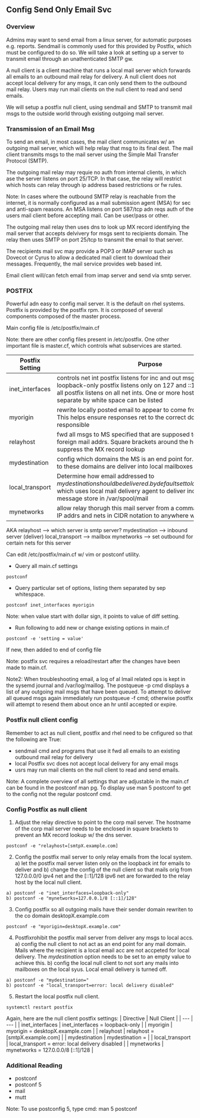 ## Config Send Only Email Svc

### Overview
Admins may want to send email from a linux server, for automatic purposes e.g. reports. Sendmail is commonly used for this provided by Postfix, which must be configured to do so. We will take a look at setting up a server to transmit email through an unathenticated SMTP gw.

A null client is a client machine that runs a local mail server which forwards all emails to an outbound mail relay for delivery. A null client does not accept local delivery for any msgs, it can only send them to the outbound mail relay. Users may run mail clients on the null client to read and send emails.

We will setup a postfix null client, using sendmail and SMTP to transmit mail msgs to the outside world through existing outgoing mail server.

### Transmission of an Email Msg
To send an email, in most cases, the mail client communicates w/ an outgoing mail server, which will help relay that msg to its final dest. The mail client transmits msgs to the mail server using the Simple Mail Transfer Protocol (SMTP).

The outgoing mail relay may requie no auth from internal clients, in which ase the server listens on port 25/TCP. In that case, the relay will restrict which hosts can relay through ip address based restrictions or fw rules.

Note: In cases where the outbound SMTP relay is reachable from the internet, it is normally configured as a mail submission agent (MSA) for sec and anti-spam reasons. An MSA listens on port 587/tcp adn reqs auth of the users mail client before accepting mail. Can be user/pass or other.

The outgoing mail relay then uses dns to look up MX record identifying the mail server that accepts delvivery for msgs sent to recipients domain. The relay then uses SMTP on port 25/tcp to transmit the email to that server. 

The recipients mail svc may provide a POP3 or IMAP server such as Dovecot or Cyrus to allow a dedicated mail client to download their messages. Frequently, the mail service provides web based int.

Email client will/can fetch email from imap server and send via smtp server.

### POSTFIX
Powerful adn easy to config mail server. It is the default on rhel systems. Postfix is provided by the postfix rpm. It is composed of several components composed of the master process.

Main config file is /etc/postfix/main.cf

Note: there are other config files present in /etc/postfix. One other important file is master.cf, which controls what subservices are started.

| Postfix Setting | Purpose |
| --- | --- |
inet_interfaces | controls net int postfix listens for inc and out msgs. If set to loopback-only postfix listens only on 127 and ::1 addrs. If set to all postfix listens on all net ints. One or more hostnames/ipaddrs separate by white space can be listed |
| myorigin | rewrite locally posted email to appear to come from this domain. This helps ensure responses ret to the correct domain mail server responsible |
| relayhost | fwd all msgs to MS specified that are supposed to be sent to foreign mail addrs. Square brackets around the host name suppress the MX record lookup |
| mydestination | config which domains the MS is an end point for. Email addressed to these domains are deliver into local mailboxes |
| local_transport | Determine how email addressed to $mydestination should be delivered. by default set to local:$myhostname, which uses local mail delivery agent to deliver inc mail to the local message store in /var/spool/mail | 
| mynetworks | allow relay thorugh this mail server from a comma separated list of IP addrs and nets in CIDR notation to anywhere w/o further auth |

AKA
relayhost --> which server is smtp server?
mydestination --> inbound server (deliver)
local_transport --> mailbox
mynetworks --> set outbound for certain nets for this server

Can edit /etc/postfix/main.cf w/ vim or postconf utility.

- Query all main.cf settings
```
postconf
```
- Query particular set of options, listing them separated by sep whitespace.
```
postconf inet_interfaces myorigin
```
Note: when value start with dollar sign, it points to value of diff setting.
- Run following to add new or change existing options in main.cf
```
postconf -e 'setting = value'
```
If new, then added to end of config file

Note: postfix svc requires a reload/restart after the changes have been made to main.cf.

Note2: When troubleshooting email, a log of al lmail related ops is kept in the sysemd journal and /var/log/maillog. The postqueue -p cmd displays a list of any outgoing mail msgs that have been queued. To attempt to deliver all queued msgs again immediately run postqueue -f cmd; otherwise postfix will attempt to resend them about once an hr until accepted or expire.

### Postfix null client config
Remember to act as null client, postfix and rhel need to be cnfigured so that the following are True:
- sendmail cmd and programs that use it fwd all emails to an existing outbound mail relay for delivery
- local Postfix svc does not accept local delivery for any email msgs
- usrs may run mail clients on the null client to read and send emails.

Note: A complete overview of all settings that are adjustable in the main.cf can be found in the postconf man pg. To display use man 5 postconf to get to the config not the regular postconf cmd.

### Config Postfix as null client
1. Adjust the relay directive to point to the corp mail server. The hostname of the corp mail server needs to be enclosed in square brackets to prevent an MX record lookup w/ the dns server.
```
postconf -e "relayhost=[smtpX.example.com]
```
2. Config the postfix mail server to only relay emails from the local system. a) let the postfix mail server listen only on the loopback int for emails to deliver and b) change the config of the null client so that mails orig from 127.0.0.0/0 ipv4 net and the [::1]/128 ipv6 net are forwarded to the relay host by the local null client.
```
a) postconf -e "inet_interfaces=loopback-only"
b) postconf -e "mynetworks=127.0.0.1/8 [::1]/128"
```
3. Config postfix so all outgoing mails have their sender domain rewriten to the co domain desktopX.example.com
```
postconf -e "myorigin=desktopX.example.com"
```
4. Postfixrohibit the postfix mail server from deliver any msgs to local accs. a) config the null client to not act as an end point for any mail domain. Mails where the recipient is a local email acc are not accpeted for local delivery. The *mydestination* option needs to be set to an empty value to achieve this. b) config the local null client to not sort any mails into mailboxes on the local syus. Local email delivery is turned off.
```
a) postconf -e "mydestination="
b) postconf -e "local_transport=error: local delivery disabled"
```
5. Restart the local postfix null client.
```
systemctl restart postfix
```

Again, here are the null client postfix settings:
| Directive | Null Client |
| --- | --- |
| inet_interfaces | inet_interfaces = loopback-only |
| myorigin | myorigin = desktopX.example.com |
| relayhost | relayhost = [smtpX.example.com] |
| mydestination | mydestination = |
| local_transport | local_transport = error: local delivery disabled |
| mynetworks | mynetworks = 127.0.0.0/8 [::1]/128 |

### Additional Reading
+ postconf
+ postconf 5 
+ mail
+ mutt

Note: To use postconfig 5, type cmd: man 5 postconf
